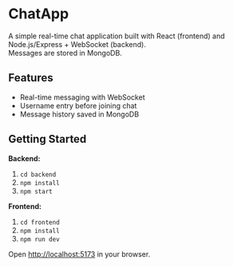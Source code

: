 # ChatApp

A simple real-time chat application built with React (frontend) and Node.js/Express + WebSocket (backend).  
Messages are stored in MongoDB.

## Features
- Real-time messaging with WebSocket
- Username entry before joining chat
- Message history saved in MongoDB

## Getting Started

**Backend:**
1. `cd backend`
2. `npm install`
4. `npm start`

**Frontend:**
1. `cd frontend`
2. `npm install`
3. `npm run dev`

Open [http://localhost:5173](http://localhost:5173) in your browser.
